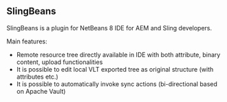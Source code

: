 SlingBeans
----------
SlingBeans is a plugin for NetBeans 8 IDE for AEM and Sling developers.

Main features:
* Remote resource tree directly available in IDE with both attribute, binary content, upload functionalities
* It is possible to edit local VLT exported tree as original structure (with attributes etc.)
* It is possible to automatically invoke sync actions (bi-directional based on Apache Vault)


